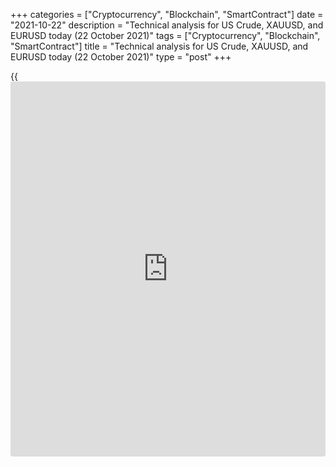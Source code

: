 +++
categories = ["Cryptocurrency", "Blockchain", "SmartContract"]
date = "2021-10-22"
description = "Technical analysis for US Crude, XAUUSD, and EURUSD today (22 October 2021)"
tags = ["Cryptocurrency", "Blockchain", "SmartContract"]
title = "Technical analysis for US Crude, XAUUSD, and EURUSD today (22 October 2021)"
type = "post"
+++

{{<iframe id="large-banner" src="https://www.bounty.group/#slide=11.0" width="100%" height="600" scrolling="no" style="border: 0px solid rgb(216, 221, 230); border-radius: 3px;">}}

2021-10-22

2021-10-22

Short-term analysis for oil, gold, and EURUSD for 22.10.2021Alex
Rodionov

I welcome my fellow traders! I have made a price forecast for US Crude,
XAUUSD, and EURUSD using a combination of margin zones methodology and
technical analysis. Based on the market analysis, I suggest entry
signals for intraday traders.

The first target for euro purchases in the Additional Zone, which is
level 1.1666, yielded profits.

The article covers the following subjects:

## Oil price forecast for today: USCrude analysis

The short-term oil trend remains up. Yesterday, after reaching another
local high, the price corrected to the zone of the trend's key support
which is level 81.13. This level was held, so the prices rose during the
US trading session.

Wait for a pattern to enter oil purchases. A breakout of level 82.47 is
required for a pattern formation.

A breakout of the Intermediary Zone 81.15 - 80.89 and price
consolidation below are required for oil sales. In this case, consider
entering short trades with a target in the lower Target Zone 78.60 -
78.09.

### [USCrude][1] trading ideas for today:

  1. Buy according to the pattern in Intermediary Zone 81.15 - 80.89. TakeProfit: 83.61. StopLoss: according to the pattern rules.

  2. Sell on retest when the Intermediary Zone is broken out downside. TakeProfit: 79.10. StopLoss: beyond the local high.

* * *

## Gold price forecast for today: XAUUSD analysis

Gold is trading in a short-term uptrend. Yesterday, within this trend, a
correction in ​​the Additional Zone 1781 - 1779 occurred. The AZ was
held, and a buy pattern was also formed. Today it is reasonable to hold
long trades in the Additional Zone with the second target in the Target
Zone 1801 - 1797, as the first target in the resistance level of 1787
was reached yesterday.

In case of a price decline, look for new opportunities to enter long
trades and consider purchases in the Additional Zone 1783 - 1782, as
well as in the Intermediary Zone 1774 - 1772.

###

### [XAUUSD][2] trading ideas for today:

Hold buy trades in the zone of 1780 - 1768. TakeProfit: Target Zone 1801
- 1797. StopLoss: at breakeven.

* * *

## Euro/Dollar forecast for today: EURUSD analysis

On Friday morning, the short-term euro uptrend continues with the main
target in ​​the upper Target Zone 1.1718 - 1.1700. Yesterday, there was
a correction in the Additional Zone 1.1623 - 1.1619. The AZ was held,
and a slight price rise started in it. Today open long trades with the
first target at level 1.1666 and the second target around ​​the upper
Target Zone.

If the Additional Zone is broken out and the price consolidates below
the level of 1.1622, a “double top” sell pattern will appear. In this
case, it will be profitable to sell the euro and fix profit on short
trades in ​​the Intermediary Zone 1.1579 - 1.1570.

###

### [EURUSD][3] trading ideas for today:

Enter purchases around Additional Zone 1.1623 - 1.1619. TakeProfit:
1.1666. StopLoss: 1.1612.

* * *

P.S. Did you like my article? Share it in social networks: it will be
the best “thank you" :)

Ask me questions and comment below. I’ll be glad to answer your
questions and give necessary explanations.

 **Useful links:**

  * I recommend trying to trade with a reliable broker [here][4]. The system allows you to trade by yourself or copy successful traders from all across the globe.
  * Use my promo-code BLOG for getting deposit bonus 50% on LiteForex platform. Just enter this code in the appropriate field while [depositing][5] your trading account.
  * Telegram chat for traders: <t.me/liteforexengchat>. We are sharing the signals and trading experience
  * Telegram channel with high-quality analytics, Forex reviews, training articles, and other useful things for traders <t.me/liteforex>

## Price chart of USCrude in real time mode

The content of this article reflects the author’s opinion and does not
necessarily reflect the official position of LiteForex. The material
published on this page is provided for informational purposes only and
should not be considered as the provision of investment advice for the
purposes of Directive 2004/39/EC.

Rate this article:

{{value}}

( {{count}} {{title}} )

   1. my.liteforex.com/trading?type=oil
   2. my.liteforex.com/trading/chart?symbol=XAUUSD
   3. my.liteforex.com/trading/chart?symbol=EURUSD
   4. my.liteforex.com/?category=analysts-opinions&slug=short-term-analysis-for-oil-gold-and-eurusd-for-22102021&openPopup=%2Fregistration%2Fpopup&utm_source=blog&utm_medium=article&utm_campaign=bonus
   5. my.liteforex.com/deposit/?category=analysts-opinions&slug=short-term-analysis-for-oil-gold-and-eurusd-for-22102021&promo_code=BLOG&utm_source=blog&utm_medium=article&utm_campaign=bonus